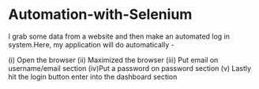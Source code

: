 # Automation-with-Selenium
I grab some data from a website and then make an automated log in system.Here, my application will do automatically - 

(i) Open the browser 
(ii) Maximized the browser 
(iii) Put email on username/email section 
(iv)Put a password on password section 
(v) Lastly hit the login button enter into the dashboard section
